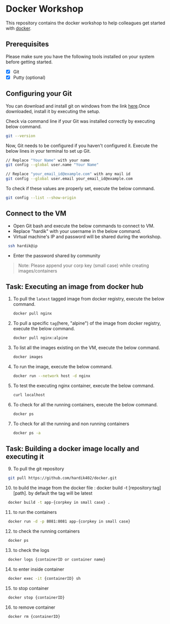 # Docker Workshop

This repository contains the docker workshop to help colleagues get started
with [docker](https://www.docker.com/).

## Prerequisites

Please make sure you have the following tools installed on your system before
getting started.

- [x] Git
- [x] Putty (optional)

## Configuring your Git

You can download and install git on windows from the link
[here](https://git-scm.com/download/win).Once downloaded, install it by 
executing the setup.

Check via command line if your Git was installed correctly by executing below
command.

```bash
git --version
```

Now, Git needs to be configured if you haven't configured it.
Execute the below lines in your terminal to set up Git.

```bash
// Replace "Your Name" with your name
git config --global user.name "Your Name"

// Replace "your_email_id@example.com" with any mail id
git config --global user.email your_email_id@example.com
```

To check if these values are properly set, execute the below command.

```bash
git config --list --show-origin
```

## Connect to the VM

- Open Git bash and execute the below commands to connect to VM.
- Replace "hardik" with your username in the below command.
- Virtual machine's IP and password will be shared during the workshop.

```bash
 ssh hardik@ip
```

- Enter the password shared by community

> Note: Please append your corp key (small case) while creating images/containers

## Task: Executing an image from docker hub

1. To pull the `latest` tagged image from docker registry, execute the below command.

	```bash
	docker pull nginx
	```

2. To pull a specific `tag`(here, "alpine") of the image from docker registry,
execute the below command.

	```bash
	docker pull nginx:alpine
	```

3. To list all the images existing on the VM, execute the below command.

	```bash
	docker images
	```

4. To run the image, execute the below command.

	```bash
	docker run --network host -d nginx
	```

5. To test the executing nginx container, execute the below command.

	```bash
	curl localhost
	```

6. To check for all the running containers, execute the below command.

	```bash
	docker ps
	```

7. To check for all the running and non running containers

	```bash
	docker ps -a
	```

## Task: Building a docker image locally and executing it

9. To pull the git repository

```bash
 git pull https://github.com/hardik402/docker.git
```

10. to build the image from the docker file : docker build -t [repository:tag] [path]. by default the tag will be latest

```bash
 docker build -t app-{corpkey in small case} .
```

11. to run the containers

```bash
 docker run -d -p 8081:8081 app-{corpkey in small case}
```

12. to check the running containers

```bash
 docker ps
```

13. to check the logs

```bash
 docker logs {containerID or container name}
```

14. to enter inside container

```bash
 docker exec -it {containerID} sh
```

15. to stop container

```bash
 docker stop {containerID}
```

16. to remove container

```bash
 docker rm {containerID}
```
